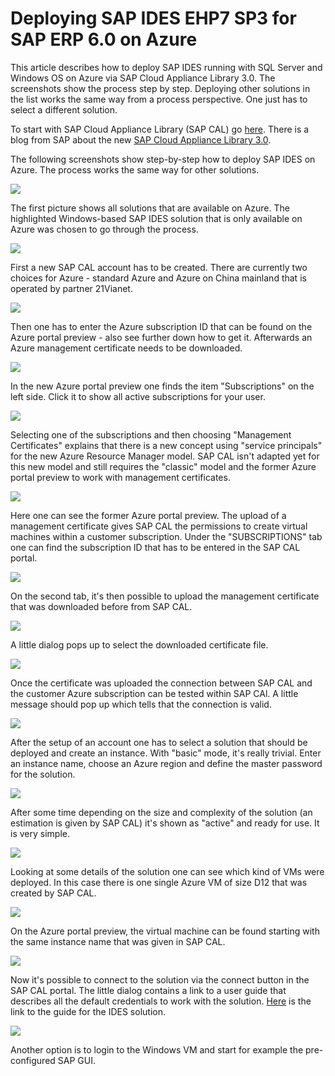 <!-- need to be tested -->

<properties
    pageTitle="Deploying SAP IDES EHP7 SP3 for SAP ERP 6.0 on Azure | Azure"
    description="Deploying SAP IDES EHP7 SP3 for SAP ERP 6.0 on Azure"
    services="virtual-machines-windows"
    documentationcenter=""
    author="hermanndms"
    manager="timlt"
    editor=""
    tags="azure-resource-manager"
    keywords="" />
<tags
    ms.assetid="626c1523-1026-478f-bd8a-22c83b869231"
    ms.service="virtual-machines-windows"
    ms.devlang="na"
    ms.topic="article"
    ms.tgt_pltfrm="vm-windows"
    ms.workload="infrastructure-services"
    ms.date="09/16/2016"
    wacn.date=""
    ms.author="hermannd" />

# Deploying SAP IDES EHP7 SP3 for SAP ERP 6.0 on Azure
This article describes how to deploy SAP IDES running with SQL Server and Windows OS on Azure 
via SAP Cloud Appliance Library 3.0. The screenshots show the process step by step. Deploying other 
solutions in the list works the same way from a process perspective. One just has to select a different solution.

To start with SAP Cloud Appliance Library (SAP CAL) go [here](https://cal.sap.com/). There is a blog from SAP about 
the new [SAP Cloud Appliance Library 3.0](http://scn.sap.com/community/cloud-appliance-library/blog/2016/05/27/sap-cloud-appliance-library-30-came-with-a-new-user-experience). 

The following screenshots show step-by-step how to deploy SAP IDES on Azure. The process works the same way for other solutions.

![](./media/virtual-machines-windows-sap-cal-ides-erp6-ehp7-sp3-sql/ides-pic1.jpg)

The first picture shows all solutions that are available on Azure. The highlighted
Windows-based SAP IDES solution that is only available on Azure was chosen to go through the 
process.

![](./media/virtual-machines-windows-sap-cal-ides-erp6-ehp7-sp3-sql/ides-pic2.jpg)

First a new SAP CAL account has to be created. There are currently two choices for Azure - 
standard Azure and Azure on China mainland that is operated by partner 21Vianet.

![](./media/virtual-machines-windows-sap-cal-ides-erp6-ehp7-sp3-sql/ides-pic3.jpg)

Then one has to enter the Azure subscription ID that can be found on the Azure portal preview - also see
further down how to get it. Afterwards an Azure management certificate needs to be downloaded.

![](./media/virtual-machines-windows-sap-cal-ides-erp6-ehp7-sp3-sql/ides-pic6.jpg)

In the new Azure portal preview one finds the item "Subscriptions" on the left side. Click it to show all
active subscriptions for your user.

![](./media/virtual-machines-windows-sap-cal-ides-erp6-ehp7-sp3-sql/ides-pic7.jpg)

Selecting one of the subscriptions and then choosing "Management Certificates" explains that there is
a new concept using "service principals" for the new Azure Resource Manager model.
SAP CAL isn't adapted yet for this new model and still requires the "classic" model and the former
Azure portal preview to work with management certificates.

![](./media/virtual-machines-windows-sap-cal-ides-erp6-ehp7-sp3-sql/ides-pic4.jpg)

Here one can see the former Azure portal preview. The upload of a management certificate gives SAP CAL the permissions 
to create virtual machines within a customer subscription. Under the "SUBSCRIPTIONS" tab one can find the
subscription ID that has to be entered in the SAP CAL portal.

![](./media/virtual-machines-windows-sap-cal-ides-erp6-ehp7-sp3-sql/ides-pic5.jpg)

On the second tab, it's then possible to upload the management certificate that was downloaded before
from SAP CAL.

![](./media/virtual-machines-windows-sap-cal-ides-erp6-ehp7-sp3-sql/ides-pic8.jpg)

A little dialog pops up to select the downloaded certificate file.

![](./media/virtual-machines-windows-sap-cal-ides-erp6-ehp7-sp3-sql/ides-pic9.jpg)

Once the certificate was uploaded the connection between SAP CAL and the customer Azure subscription
can be tested within SAP CAl. A little message should pop up which tells that the connection is valid.

![](./media/virtual-machines-windows-sap-cal-ides-erp6-ehp7-sp3-sql/ides-pic10.jpg)

After the setup of an account one has to select a solution that should be deployed and create an instance.
With "basic" mode, it's really trivial. Enter an instance name, choose an Azure region and define the
master password for the solution.

![](./media/virtual-machines-windows-sap-cal-ides-erp6-ehp7-sp3-sql/ides-pic11.jpg)

After some time depending on the size and complexity of the solution (an estimation is given by SAP CAL) 
it's shown as "active" and ready for use. It is very simple.

![](./media/virtual-machines-windows-sap-cal-ides-erp6-ehp7-sp3-sql/ides-pic12.jpg)

Looking at some details of the solution one can see which kind of VMs were deployed. In this case there is
one single Azure VM of size D12 that was created by SAP CAL.

![](./media/virtual-machines-windows-sap-cal-ides-erp6-ehp7-sp3-sql/ides-pic13.jpg)

On the Azure portal preview, the virtual machine can be found starting with the same instance name that was given
in SAP CAL.

![](./media/virtual-machines-windows-sap-cal-ides-erp6-ehp7-sp3-sql/ides-pic14.jpg)

Now it's possible to connect to the solution via the connect button in the SAP CAL portal. The little dialog
contains a link to a user guide that describes all the default credentials to work with the solution.
[Here](https://caldocs.hana.ondemand.com/caldocs/help/Getting_Started_Guide_IDES607MSSQL.pdf) is the link to
the guide for the IDES solution.

![](./media/virtual-machines-windows-sap-cal-ides-erp6-ehp7-sp3-sql/ides-pic15.jpg)

Another option is to login to the Windows VM and start for example the pre-configured SAP GUI.

